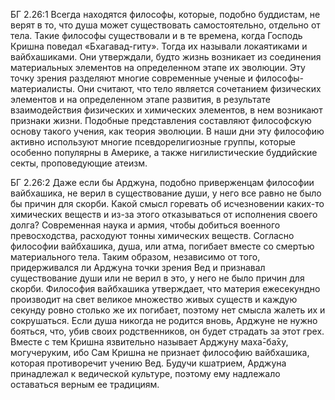 БГ 2.26:1	Всегда находятся философы, которые, подобно буддистам, не верят в то, что душа может существовать самостоятельно, отдельно от тела. Такие философы существовали и в те времена, когда Господь Кришна поведал «Бхагавад-гиту». Тогда их называли локаятиками и вайбхашиками. Они утверждали, будто жизнь возникает из соединения материальных элементов на определенном этапе их эволюции. Эту точку зрения разделяют многие современные ученые и философы-материалисты. Они считают, что тело является сочетанием физических элементов и на определенном этапе развития, в результате взаимодействия физических и химических элементов, в нем возникают признаки жизни. Подобные представления составляют философскую основу такого учения, как теория эволюции. В наши дни эту философию активно используют многие псевдорелигиозные группы, которые особенно популярны в Америке, а также нигилистические буддийские секты, проповедующие атеизм.

БГ 2.26:2	Даже если бы Арджуна, подобно приверженцам философии вайбхашика, не верил в существование души, у него все равно не было бы причин для скорби. Какой смысл горевать об исчезновении каких-то химических веществ и из-за этого отказываться от исполнения своего долга? Современная наука и армия, чтобы добиться военного превосходства, расходуют тонны химических веществ. Согласно философии вайбхашика, душа, или атма, погибает вместе со смертью материального тела. Таким образом, независимо от того, придерживался ли Арджуна точки зрения Вед и признавал существование души или не верил в это, у него не было причин для скорби. Философия вайбхашика утверждает, что материя ежесекундно производит на свет великое множество живых существ и каждую секунду ровно столько же их погибает, поэтому нет смысла жалеть их и сокрушаться. Если душа никогда не родится вновь, Арджуне не нужно бояться, что, убив своих родственников, он будет страдать за этот грех. Вместе с тем Кришна язвительно называет Арджуну маха̄-ба̄ху, могучеруким, ибо Сам Кришна не признает философию вайбхашика, которая противоречит учению Вед. Будучи кшатрием, Арджуна принадлежал к ведической культуре, поэтому ему надлежало оставаться верным ее традициям.